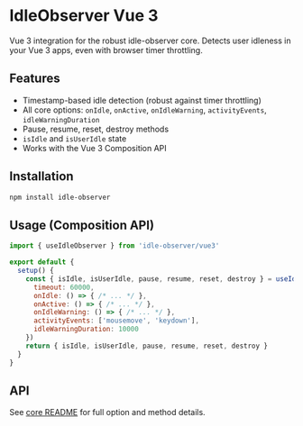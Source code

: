 # IdleObserver Vue 3

Vue 3 integration for the robust idle-observer core. Detects user idleness in your Vue 3 apps, even with browser timer throttling.

## Features
- Timestamp-based idle detection (robust against timer throttling)
- All core options: `onIdle`, `onActive`, `onIdleWarning`, `activityEvents`, `idleWarningDuration`
- Pause, resume, reset, destroy methods
- `isIdle` and `isUserIdle` state
- Works with the Vue 3 Composition API

## Installation
```sh
npm install idle-observer
```

## Usage (Composition API)
```js
import { useIdleObserver } from 'idle-observer/vue3'

export default {
  setup() {
    const { isIdle, isUserIdle, pause, resume, reset, destroy } = useIdleObserver({
      timeout: 60000,
      onIdle: () => { /* ... */ },
      onActive: () => { /* ... */ },
      onIdleWarning: () => { /* ... */ },
      activityEvents: ['mousemove', 'keydown'],
      idleWarningDuration: 10000
    })
    return { isIdle, isUserIdle, pause, resume, reset, destroy }
  }
}
```

## API
See [core README](../core/README.md) for full option and method details.

